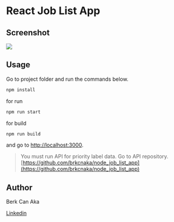 # React Job List App

## Screenshot

![](https://i.hizliresim.com/5wltum4.png)

## Usage

Go to project folder and run the commands below.

```bash
npm install
```

for run

```bash
npm run start
```

for build

```bash
npm run build
```

and go to [http://localhost:3000](http://localhost:3000).

> You must run API for priority label data.
> Go to API repository.
> [https://github.com/brkcnaka/node_job_list_app](https://github.com/brkcnaka/node_job_list_app)

## Author

Berk Can Aka

[Linkedin](https://www.linkedin.com/in/brkcnaka/)
